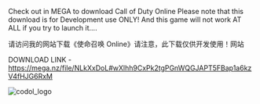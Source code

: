 Check out in MEGA to download Call of Duty Online
Please note that this download is for Development use ONLY!
And this game will not work AT ALL if you try to launch it....

请访问我的网站下载《使命召唤 Online》请注意，此下载仅供开发使用！网站

DOWNLOAD LINK - https://mega.nz/file/NLkXxDoL#wXlhh9CxPk2tgPGnWQGJAPT5FBap1a6kzV4fHJG6RxM

![codol_logo](https://github.com/emokid99/codol.dev/assets/46846645/56bccd2d-5884-4b75-8895-e974105230d1)
